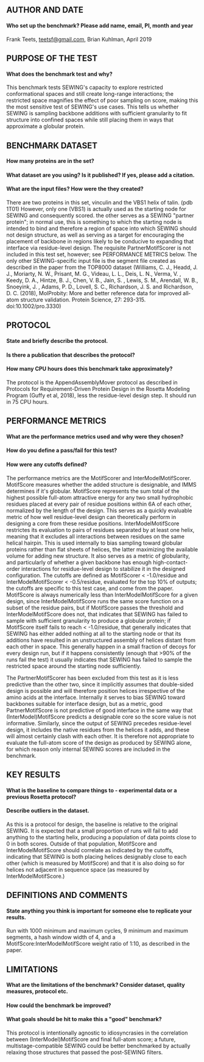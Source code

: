 ## AUTHOR AND DATE
#### Who set up the benchmark? Please add name, email, PI, month and year
Frank Teets, teetsf@gmail.com, Brian Kuhlman, April 2019

## PURPOSE OF THE TEST
#### What does the benchmark test and why?
This benchmark tests SEWING's capacity to explore restricted conformational spaces and still create long-range interactions; the restricted space magnifies the effect of poor sampling on score, making this the most sensitive test of SEWING's use cases. This tells us whether SEWING is sampling backbone additions with sufficient granularity to fit structure into confined spaces while still placing them in ways that approximate a globular protein. 


## BENCHMARK DATASET
#### How many proteins are in the set?
#### What dataset are you using? Is it published? If yes, please add a citation.
#### What are the input files? How were the they created?
There are two proteins in this set, vinculin and the VBS1 helix of talin. (pdb 1T01) However, only one (VBS1) is actually used as the starting node for SEWING and consequently scored. the other serves as a SEWING "partner protein"; in normal use, this is something to which the starting node is intended to bind and therefore a region of space into which SEWING should not design structure, as well as serving as a target for encouraging the placement of backbone in regions likely to be conducive to expanding that interface via residue-level design. The requisite PartnerMotifScorer is not included in this test set, however; see PERFORMANCE METRICS below. The only other SEWING-specific input file is the segment file created as described in the paper from the TOP8000 dataset (Williams, C. J., Headd, J. J., Moriarty, N. W., Prisant, M. G., Videau, L. L., Deis, L. N., Verma, V. , Keedy, D. A., Hintze, B. J., Chen, V. B., Jain, S. , Lewis, S. M., Arendall, W. B., Snoeyink, J. , Adams, P. D., Lovell, S. C., Richardson, J. S. and Richardson, D. C. (2018), MolProbity: More and better reference data for improved all‐atom structure validation. Protein Science, 27: 293-315. doi:10.1002/pro.3330)

## PROTOCOL
#### State and briefly describe the protocol.
#### Is there a publication that describes the protocol?
#### How many CPU hours does this benchmark take approximately?
The protocol is the AppendAssemblyMover protocol as described in Protocols for Requirement-Driven Protein Design in the Rosetta Modeling Program (Guffy et al, 2018), less the residue-level design step. It should run in 75 CPU hours.


## PERFORMANCE METRICS
#### What are the performance metrics used and why were they chosen?
#### How do you define a pass/fail for this test?
#### How were any cutoffs defined?
The performance metrics are the MotifScorer and InterModelMotifScorer. MotifScore measures whether the added structure is designable, and IMMS determines if it's globular. MotifScore represents the sum total of the highest possible full-atom attractive energy for any two small hydrophobic residues placed at every pair of residue positions within 6A of each other, normalized by the length of the design. This serves as a quickly evaluable metric of how well residue-level design can theoretically perform in designing a core from these residue positions. InterModelMotifScore restrictes its evaluation to pairs of residues separated by at least one helix, meaning that it excludes all interactions between residues on the same helical hairpin. This is used internally to bias sampling toward globular proteins rather than flat sheets of helices, the latter maximizing the available volume for adding new structure. It also serves as a metric of globularity, and particularly of whether a given backbone has enough high-contact-order interactions for residue-level design to stabilize it in the designed configuration.  The cutoffs are defined as MotifScorer < -1.0/residue and InterModelMotifScorer < -0.5/residue, evaluated for the top 10% of outputs; the cutoffs are specific to this test case, and come from the paper. MotifScore is always numerically less than InterModelMotifScore for a given design, since InterModelMotifScore runs the same score function on a subset of the residue pairs, but if MotifScore passes the threshold and InterModelMotifScore does not, that indicates that SEWING has failed to sample with sufficient granularity to produce a globular protein; if MotifScore itself fails to reach < -1.0/residue, that generally indicates that SEWING has either added nothing at all to the starting node or that its additions have resulted in an unstructured assembly of helices distant from each other in space. This generally happen in a small fraction of decoys for every design run, but if it happens consistently (enough that >90% of the runs fail the test) it usually indicates that SEWING has failed to sample the restricted space around the starting node sufficiently.

The PartnerMotifScorer has been excluded from this test as it is less predictive than the other two, since it implicitly assumes that double-sided design is possible and will therefore position helices irrespective of the amino acids at the interface. Internally it serves to bias SEWING toward backbones suitable for interface design, but as a metric, good PartnerMotifScore is not predictive of good interface in the same way that (InterModel)MotifScore predicts a designable core so the score value is not informative. Similarly, since the output of SEWING precedes residue-level design, it includes the native residues from the helices it adds, and these will almost certainly clash with each other. It is therefore not appropriate to evaluate the full-atom score of the design as produced by SEWING alone, for which reason only internal SEWING scores are included in the benchmark.


## KEY RESULTS
#### What is the baseline to compare things to - experimental data or a previous Rosetta protocol?
#### Describe outliers in the dataset. 
As this is a protocol for design, the baseline is relative to the original SEWING. It is expected that a small proportion of runs will fail to add anything to the starting helix, producing a population of data points close to 0 in both scores. Outside of that population, MotifScore and InterModelMotifScore should correlate as indicated by the cutoffs, indicating that SEWING is both placing helices designably close to each other (which is measured by MotifScore) and that it is also doing so for helices not adjacent in sequence space (as measured by InterModelMotifScore.) 

## DEFINITIONS AND COMMENTS
#### State anything you think is important for someone else to replicate your results. 
Run with 1000 minimum and maximum cycles, 9 minimum and maximum segments, a hash window width of 4, and a MotifScore:InterModelMotifScore weight ratio of 1:10, as described in the paper.

## LIMITATIONS
#### What are the limitations of the benchmark? Consider dataset, quality measures, protocol etc. 
#### How could the benchmark be improved?
#### What goals should be hit to make this a "good" benchmark?
This protocol is intentionally agnostic to idiosyncrasies in the correlation between (InterModel)MotifScore and final full-atom score; a future, multistage-compatible SEWING could be better benchmarked by actually relaxing those structures that passed the post-SEWING filters. 
